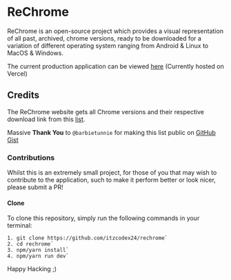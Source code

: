 # ReChrome

ReChrome is an open-source project which provides a visual representation of all past, archived, chrome versions, ready to be downloaded for a variation of different operating system ranging from Android & Linux to MacOS & Windows.

The current production application can be viewed [here](https://rechrome.vercel.app) (Currently hosted on Vercel)

## Credits

The ReChrome website gets all Chrome versions and their respective download link from this [list](https://raw.githubusercontent.com/Bugazelle/chromium-all-old-stable-versions/master/chromium.stable.json).

Massive **Thank You** to `@barbietunnie` for making this list public on [GitHub Gist](https://gist.github.com/barbietunnie/a4f8475e0f0566597f7de74394ec7c8b)

### Contributions

Whilst this is an extremely small project, for those of you that may wish to contribute to the application, such to make it perform better or look nicer, please submit a PR!

#### Clone

To clone this repository, simply run the following commands in your terminal:
```
1. git clone https://github.com/itzcodex24/rechrome`
2. cd rechrome`
3. npm/yarn install`
4. npm/yarn run dev`
```

Happy Hacking ;)

